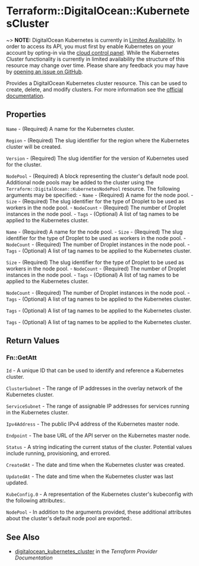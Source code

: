 # Terraform::DigitalOcean::KubernetesCluster

~> **NOTE:** DigitalOcean Kubernetes is currently in [Limited Availability](https://www.digitalocean.com/docs/platform/product-lifecycle/). In order to access its API, you must first by enable Kubernetes on your account by opting-in via the [cloud control panel](https://cloud.digitalocean.com/kubernetes/clusters). While the Kubernetes Cluster functionality is currently in limited availability the structure of this resource may change over time. Please share any feedback you may have by [opening an issue on GitHub](https://github.com/terraform-providers/terraform-provider-digitalocean/issues).

Provides a DigitalOcean Kubernetes cluster resource. This can be used to create, delete, and modify clusters. For more information see the [official documentation](https://www.digitalocean.com/docs/kubernetes/).

## Properties

`Name` - (Required) A name for the Kubernetes cluster.

`Region` - (Required) The slug identifier for the region where the Kubernetes cluster will be created.

`Version` - (Required) The slug identifier for the version of Kubernetes used for the cluster.

`NodePool` - (Required) A block representing the cluster's default node pool. Additional node pools may be added to the cluster using the `Terraform::DigitalOcean::KubernetesNodePool` resource. The following arguments may be specified: - `Name` - (Required) A name for the node pool. - `Size` - (Required) The slug identifier for the type of Droplet to be used as workers in the node pool. - `NodeCount` - (Required) The number of Droplet instances in the node pool. - `Tags` - (Optional) A list of tag names to be applied to the Kubernetes cluster.

`Name` - (Required) A name for the node pool. - `Size` - (Required) The slug identifier for the type of Droplet to be used as workers in the node pool. - `NodeCount` - (Required) The number of Droplet instances in the node pool. - `Tags` - (Optional) A list of tag names to be applied to the Kubernetes cluster.

`Size` - (Required) The slug identifier for the type of Droplet to be used as workers in the node pool. - `NodeCount` - (Required) The number of Droplet instances in the node pool. - `Tags` - (Optional) A list of tag names to be applied to the Kubernetes cluster.

`NodeCount` - (Required) The number of Droplet instances in the node pool. - `Tags` - (Optional) A list of tag names to be applied to the Kubernetes cluster.

`Tags` - (Optional) A list of tag names to be applied to the Kubernetes cluster.

`Tags` - (Optional) A list of tag names to be applied to the Kubernetes cluster.


## Return Values

### Fn::GetAtt

`Id` - A unique ID that can be used to identify and reference a Kubernetes cluster.

`ClusterSubnet` - The range of IP addresses in the overlay network of the Kubernetes cluster.

`ServiceSubnet` - The range of assignable IP addresses for services running in the Kubernetes cluster.

`Ipv4Address` - The public IPv4 address of the Kubernetes master node.

`Endpoint` - The base URL of the API server on the Kubernetes master node.

`Status` -  A string indicating the current status of the cluster. Potential values include running, provisioning, and errored.

`CreatedAt` - The date and time when the Kubernetes cluster was created.

`UpdatedAt` - The date and time when the Kubernetes cluster was last updated.

`KubeConfig.0` - A representation of the Kubernetes cluster's kubeconfig with the following attributes:.

`NodePool` - In addition to the arguments provided, these additional attributes about the cluster's default node pool are exported:.

## See Also

* [digitalocean_kubernetes_cluster](https://www.terraform.io/docs/providers/digitalocean/r/kubernetes_cluster.html) in the _Terraform Provider Documentation_